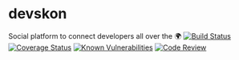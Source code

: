 # devskon

Social platform to connect developers all over the 🌍
[![Build Status](https://travis-ci.com/NkFab/devskon.svg?branch=develop)](https://travis-ci.com/NkFab/devskon)
[![Coverage Status](https://coveralls.io/repos/github/NkFab/devskon/badge.svg?branch=develop)](https://coveralls.io/github/NkFab/devskon?branch=develop)
[![Known Vulnerabilities](https://img.shields.io/snyk/vulnerabilities/github/NkFab/devskon.svg)](https://snyk.io/test/github/NkFab/devskon)
[![Code Review](https://img.shields.io/badge/Code%20Review-Hound%20CI-blueviolet.svg)](#)
